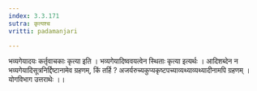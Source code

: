 ```yaml
---
index: 3.3.171
sutra: कृत्यश्च
vritti: padamanjari

---
```

भव्यगेयादयः कर्तृवाचकाः कृत्या इति । भव्यगेयादिष्ववयत्वेन स्थिताः कृत्या इत्यर्थः । आदिशब्देन न भव्यगेयादिसूत्रनिर्द्दिष्टानामेव ग्रहणम्, किं तर्हि ? अजर्यरुच्यकुप्यकृष्टपच्याव्यथ्याव्यथ्यादीनामपि ग्रहणम् । योगविभाग उत्तराथेः ।।